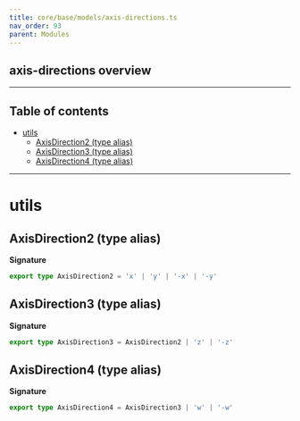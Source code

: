 ```yaml
---
title: core/base/models/axis-directions.ts
nav_order: 93
parent: Modules
---
```


## axis-directions overview

---

<h2 class="text-delta">Table of contents</h2>

- [utils](#utils)
  - [AxisDirection2 (type alias)](#axisdirection2-type-alias)
  - [AxisDirection3 (type alias)](#axisdirection3-type-alias)
  - [AxisDirection4 (type alias)](#axisdirection4-type-alias)

---

# utils

## AxisDirection2 (type alias)

**Signature**

```ts
export type AxisDirection2 = 'x' | 'y' | '-x' | '-y'
```

## AxisDirection3 (type alias)

**Signature**

```ts
export type AxisDirection3 = AxisDirection2 | 'z' | '-z'
```

## AxisDirection4 (type alias)

**Signature**

```ts
export type AxisDirection4 = AxisDirection3 | 'w' | '-w'
```
